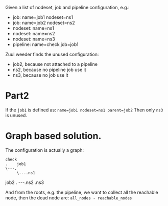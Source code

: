 Given a list of nodeset, job and pipeline configuration, e.g.:

- job: name=job1 nodeset=ns1
- job: name=job2 nodeset=ns2
- nodeset: name=ns1
- nodeset: name=ns2
- nodeset: name=ns3
- pipeline: name=check job=job1

Zuul weeder finds the unused configuration:

- job2, because not attached to a pipeline
- ns2, because no pipeline job use it
- ns3, because no job use it


# Part2

If the `job1` is defined as: `name=job1 nodeset=ns1 parent=job2`
Then only `ns3` is unused.


# Graph based solution.

The configuration is actually a graph:

    check
    .    job1
    \---.
         \---.ns1

   job2 .
         \---.ns2         .ns3


And from the roots, e.g. the pipeline, we want to collect all the reachable node,
then the dead node are: `all_nodes - reachable_nodes`
